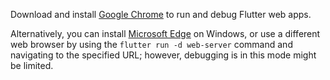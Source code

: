 Download and install [Google Chrome][] to run and debug Flutter web apps.

Alternatively, you can install [Microsoft Edge][] on Windows, or use a different
web browser by using the `flutter run -d web-server` command and navigating to
the specified URL; however, debugging is in this mode might be limited.

[Google Chrome]: https://www.google.com/chrome/dr/download/
[Microsoft Edge]: https://www.microsoft.com/en-us/edge
